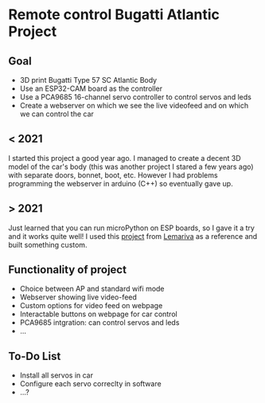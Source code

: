 # Remote control Bugatti Atlantic Project

## Goal

* 3D print Bugatti Type 57 SC Atlantic Body
* Use an ESP32-CAM board as the controller
* Use a PCA9685 16-channel servo controller to control servos and leds
* Create a webserver on which we see the live videofeed and on which we can control the car

## < 2021

I started this project a good year ago. I managed to create a decent 3D model of the car's body (this was another project I stared a few years ago) with separate doors, bonnet, boot, etc.
However I had problems programming the webserver in arduino (C++) so eventually gave up.

## > 2021

Just learned that you can run microPython on ESP boards, so I gave it a try and it works quite well!
I used this [project](https://github.com/lemariva/uPyCam) from [Lemariva](https://github.com/lemariva) as a reference and built something custom.

## Functionality of project

* Choice between AP and standard wifi mode
* Webserver showing live video-feed
* Custom options for video feed on webpage
* Interactable buttons on webpage for car control
* PCA9685 intgration: can control servos and leds
* ...

## To-Do List

* Install all servos in car
* Configure each servo correclty in software
* ...?
